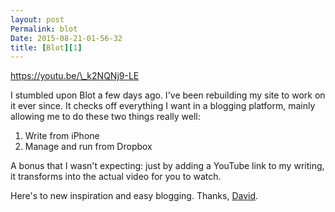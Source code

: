 ```yaml
---
layout: post
Permalink: blot
Date: 2015-08-21-01-56-32
title: [Blot][1]
---
```


https://youtu.be/\_k2NQNj9-LE

I stumbled upon Blot a few days ago. I've been rebuilding my site to work on it ever since. It checks off everything I want in a blogging platform, mainly allowing me to do these two things really well:

1. Write from iPhone
2. Manage and run from Dropbox

A bonus that I wasn't expecting: just by adding a YouTube link to my writing, it transforms into the actual video for you to watch.

Here's to new inspiration and easy blogging. Thanks, [David][2].

[1]:	http://blot.im
[2]:	http://twitter.com/davidmerfieid